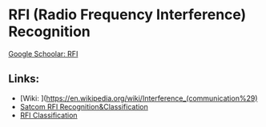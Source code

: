 # RFI (Radio Frequency Interference) Recognition

[Google Schoolar: RFI](https://scholar.google.com/scholar?hl=en&as_sdt=0%2C5&q=radio+frequency+interference&oq=radio+interference+recognition)

## Links:
* [Wiki: ](https://en.wikipedia.org/wiki/Interference_(communication%29)
* [Satcom RFI Recognition&Classification](https://www.mdpi.com/2076-3417/10/13/4608)
* [RFI Classification](https://academic.oup.com/mnras/article/405/1/155/1020990?login=true)
